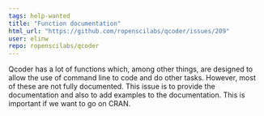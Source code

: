```yaml
---
tags: help-wanted
title: "Function documentation"
html_url: "https://github.com/ropenscilabs/qcoder/issues/209"
user: elinw
repo: ropenscilabs/qcoder
---
```


Qcoder has a lot of functions which, among other things, are designed to allow the use of command line to code and do other tasks.  However, most of these are not fully documented.  This issue is to provide the documentation and also to add examples to the documentation.  This is important if we want to go on CRAN.